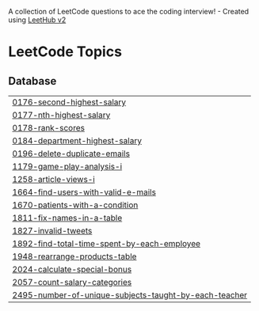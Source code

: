A collection of LeetCode questions to ace the coding interview! - Created using [LeetHub v2](https://github.com/arunbhardwaj/LeetHub-2.0)
<!---LeetCode Topics Start-->
# LeetCode Topics
## Database
|  |
| ------- |
| [0176-second-highest-salary](https://github.com/mariia080693/Leetcode/tree/master/0176-second-highest-salary) |
| [0177-nth-highest-salary](https://github.com/mariia080693/Leetcode/tree/master/0177-nth-highest-salary) |
| [0178-rank-scores](https://github.com/mariia080693/Leetcode/tree/master/0178-rank-scores) |
| [0184-department-highest-salary](https://github.com/mariia080693/Leetcode/tree/master/0184-department-highest-salary) |
| [0196-delete-duplicate-emails](https://github.com/mariia080693/Leetcode/tree/master/0196-delete-duplicate-emails) |
| [1179-game-play-analysis-i](https://github.com/mariia080693/Leetcode/tree/master/1179-game-play-analysis-i) |
| [1258-article-views-i](https://github.com/mariia080693/Leetcode/tree/master/1258-article-views-i) |
| [1664-find-users-with-valid-e-mails](https://github.com/mariia080693/Leetcode/tree/master/1664-find-users-with-valid-e-mails) |
| [1670-patients-with-a-condition](https://github.com/mariia080693/Leetcode/tree/master/1670-patients-with-a-condition) |
| [1811-fix-names-in-a-table](https://github.com/mariia080693/Leetcode/tree/master/1811-fix-names-in-a-table) |
| [1827-invalid-tweets](https://github.com/mariia080693/Leetcode/tree/master/1827-invalid-tweets) |
| [1892-find-total-time-spent-by-each-employee](https://github.com/mariia080693/Leetcode/tree/master/1892-find-total-time-spent-by-each-employee) |
| [1948-rearrange-products-table](https://github.com/mariia080693/Leetcode/tree/master/1948-rearrange-products-table) |
| [2024-calculate-special-bonus](https://github.com/mariia080693/Leetcode/tree/master/2024-calculate-special-bonus) |
| [2057-count-salary-categories](https://github.com/mariia080693/Leetcode/tree/master/2057-count-salary-categories) |
| [2495-number-of-unique-subjects-taught-by-each-teacher](https://github.com/mariia080693/Leetcode/tree/master/2495-number-of-unique-subjects-taught-by-each-teacher) |
<!---LeetCode Topics End-->